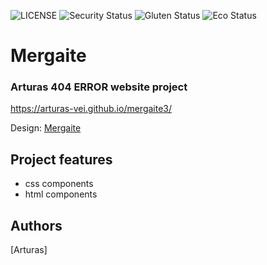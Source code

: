 ![LICENSE](https://img.shields.io/badge/license-MIT-blue.svg?style=flat-square)
![Security Status](https://img.shields.io/security-headers?label=Security&url=https%3A%2F%2Fgithub.com&style=flat-square)
![Gluten Status](https://img.shields.io/badge/Gluten-Free-green.svg)
![Eco Status](https://img.shields.io/badge/ECO-Friendly-green.svg)


# Mergaite
### Arturas 404 ERROR  website project




https://arturas-vei.github.io/mergaite3/

Design: [Mergaite](https://cdn.discordapp.com/attachments/648536139677958156/648860692459290634/unknown.png)

## Project features

- css components
- html components

## Authors
[Arturas]